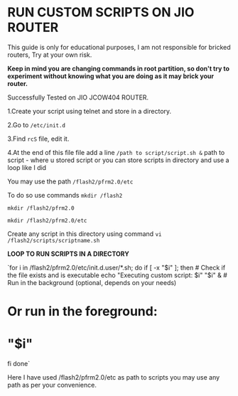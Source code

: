 # RUN CUSTOM SCRIPTS ON JIO ROUTER

This guide is only for educational purposes, I am not responsible for bricked routers, Try at your own risk. 

**Keep in mind you are changing commands in root partition, so don't try to experiment without knowing what you are doing as it may brick your router.**

Successfully Tested on JIO JCOW404 ROUTER. 

1.Create your script using telnet and store in a directory.

2.Go to `/etc/init.d`

3.Find `rcS` file, edit it. 

4.At the end of this file file add a line
`/path to script/script.sh &`
path to script - where u stored script
or you can store scripts in directory and use a loop like I did

You may use the path `/flash2/pfrm2.0/etc`

To do so use commands
`mkdir /flash2`

`mkdir /flash2/pfrm2.0`

`mkdir /flash2/pfrm2.0/etc`

Create any script in this directory using command 
`vi /flash2/scripts/scriptname.sh`

**LOOP TO RUN SCRIPTS IN A DIRECTORY**

`for i in /flash2/pfrm2.0/etc/init.d.user/*.sh; do
if [ -x "$i" ]; then # Check if the file exists and is executable
echo "Executing custom script: $i"
"$i" & # Run in the background (optional, depends on your needs) 
# Or run in the foreground: 
# "$i"
fi
done`

Here I have used /flash2/pfrm2.0/etc as path to scripts you may use any path as per your convenience. 






